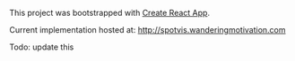 This project was bootstrapped with [Create React App](https://github.com/facebookincubator/create-react-app).

Current implementation hosted at: http://spotvis.wanderingmotivation.com

Todo: update this
